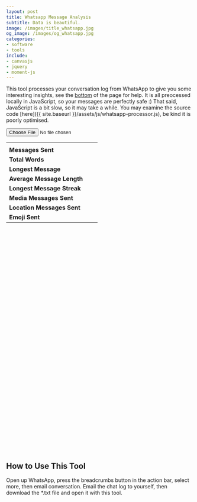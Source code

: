 ```yaml
---
layout: post
title: Whatsapp Message Analysis
subtitle: Data is beautiful.
image: /images/title_whatsapp.jpg
og_image: /images/og_whatsapp.jpg
categories:
- software
- tools
include:
- canvasjs
- jquery
- moment-js
---
```


This tool processes your conversation log from WhatsApp to give you some interesting insights, see the [bottom](#how-to-use-this-tool) of the page for help. It is all preocessed locally in JavaScript, so your messages are perfectly safe :) That said, JavaScript is a bit slow, so it may take a while. You may examine the source code [here]({{ site.baseurl }}/assets/js/whatsapp-processor.js), be kind it is poorly optimised.

<script type="text/javascript" src="{{ site.baseurl }}/assets/js/whatsapp-processor.js"></script>

<input type="file" id="file-input" />

<table>
  <tr>
    <th></th>
    <th id="name1"></th>
    <th id="name2"></th>
  </tr>
  <tr>
    <td><b>Messages Sent</b></td>
    <td id="messages_1" align="center"></td>
    <td id="messages_2" align="center"></td>
  </tr>
  <tr>
    <td><b>Total Words</b></td>
    <td id="words_1" align="center"></td>
    <td id="words_2" align="center"></td>
  </tr>
  <tr>
    <td><b>Longest Message</b></td>
    <td id="longest_1" align="center"></td>
    <td id="longest_2" align="center"></td>
  </tr>
  <tr>
    <td><b>Average Message Length</b></td>
    <td id="average_1" align="center"></td>
    <td id="average_2" align="center"></td>
  </tr>
  <tr>
    <td><b>Longest Message Streak</b></td>
    <td id="streak_1" align="center"></td>
    <td id="streak_2" align="center"></td>
  </tr>
  <tr>
    <td><b>Media Messages Sent</b></td>
    <td id="media_1" align="center"></td>
    <td id="media_2" align="center"></td>
  </tr>
  <tr>
    <td><b>Location Messages Sent</b></td>
    <td id="location_1" align="center"></td>
    <td id="location_2" align="center"></td>
  </tr>
  <tr>
    <td><b>Emoji Sent</b></td>
    <td id="emoji_1" align="center"></td>
    <td id="emoji_2" align="center"></td>
  </tr>
</table>

<div id="weekVis" style="width: 100%; height: 300px;"></div>

<div id="hourVis" style="width: 100%; height: 300px;"></div>

## How to Use This Tool

Open up WhatsApp, press the breadcrumbs button in the action bar, select more, then email conversation. Email the chat log to yourself, then download the *.txt file and open it with this tool.

<script type="text/javascript">
var weekChart = new CanvasJS.Chart("weekVis", {
	animationEnabled: true,
	theme: "light2",
	title:{
		text: "Message Distribution Over Days of the Week"
	},
	axisY: {
		title: "Messages"
	},
	data: [{        
		type: "column", 
		showInLegend: true,
		name: "person1",
		dataPoints: [
			{ y: 0, label: "Monday" },
			{ y: 0,  label: "Tuesday" },
			{ y: 0,  label: "Wednesday" },
			{ y: 0,  label: "Thurday" },
			{ y: 0,  label: "Friday" },
			{ y: 0, label: "Saturday" },
			{ y: 0,  label: "Sunday" }
		]
	},
	{        
		type: "column", 
		showInLegend: true,
		name: "person2",
		dataPoints: [
			{ y: 0, label: "Monday" },
			{ y: 0,  label: "Tuesday" },
			{ y: 0,  label: "Wednesday" },
			{ y: 0,  label: "Thurday" },
			{ y: 0,  label: "Friday" },
			{ y: 0, label: "Saturday" },
			{ y: 0,  label: "Sunday" }
		]
	}]
});
weekChart.render();

var hourChart = new CanvasJS.Chart("hourVis", {
	theme:"light2",
	animationEnabled: true,
	title:{
		text: "Message Distribution Over Hours of the Day"
	},
	axisY :{
		includeZero: false,
		title: "Number of Messages"
	},
	toolTip: {
		shared: "true"
	},
	legend:{
		cursor:"pointer"
	},
	data: [{
		type: "spline",
		showInLegend: true,
		name: "Person1",
		dataPoints: [
			{ label: "0:00", y: 0 },
			{ label: "1:00", y: 0 },
			{ label: "2:00", y: 0 },
			{ label: "3:00", y: 0 },
			{ label: "4:00", y: 0 },
			{ label: "5:00", y: 0 },
			{ label: "6:00", y: 0 },
			{ label: "7:00", y: 0 },
			{ label: "8:00", y: 0 },
			{ label: "9:00", y: 0 },
			{ label: "10:00", y: 0 },
			{ label: "11:00", y: 0 },
			{ label: "12:00", y: 0 },
			{ label: "13:00", y: 0 },
			{ label: "14:00", y: 0 },
			{ label: "15:00", y: 0 },
			{ label: "16:00", y: 0 },
			{ label: "17:00", y: 0 },
			{ label: "18:00", y: 0 },
			{ label: "19:00", y: 0 },
			{ label: "20:00", y: 0 },
			{ label: "21:00", y: 0 },
			{ label: "22:00", y: 0 },
			{ label: "23:00", y: 0 }
		]
	},
	{
		type: "spline", 
		showInLegend: true,
		name: "Person2",
		dataPoints: [
			{ label: "0:00", y: 0 },
			{ label: "1:00", y: 0 },
			{ label: "2:00", y: 0 },
			{ label: "3:00", y: 0 },
			{ label: "4:00", y: 0 },
			{ label: "5:00", y: 0 },
			{ label: "6:00", y: 0 },
			{ label: "7:00", y: 0 },
			{ label: "8:00", y: 0 },
			{ label: "9:00", y: 0 },
			{ label: "10:00", y: 0 },
			{ label: "11:00", y: 0 },
			{ label: "12:00", y: 0 },
			{ label: "13:00", y: 0 },
			{ label: "14:00", y: 0 },
			{ label: "15:00", y: 0 },
			{ label: "16:00", y: 0 },
			{ label: "17:00", y: 0 },
			{ label: "18:00", y: 0 },
			{ label: "19:00", y: 0 },
			{ label: "20:00", y: 0 },
			{ label: "21:00", y: 0 },
			{ label: "22:00", y: 0 },
			{ label: "23:00", y: 0 }
		]
	}]
});
hourChart.render();

function readSingleFile(e) {
  var file = e.target.files[0];
  if (!file) {
    return;
  }
  var reader = new FileReader();
  reader.onload = function(e) {
    var contents = e.target.result;
    processMessagesFile(contents);
  };
  reader.readAsText(file);
}

function processMessagesFile(text) {
	let messages = processMessages(text);
	let frequency = messageFrequency(messages);
	let names = getCorrespondentsNames(frequency);
	let numMessages = messageCount(messages, names[0], names[1]);
	let numWords = wordCount(messages, names[0], names[1]);
	let longestMsg = longestMessage(messages, names[0], names[1]);
	let wpm = wordsPerMessage(numMessages, numWords, names[0], names[1]);
	let longestStreak = messageStreak(messages, names[0], names[1]);
	let numMedia = mediaMessageCount(messages, names[0], names[1]);
	let numLocations = locationMessageCount(messages, names[0], names[1]);
	let numEmoji = emojiCount(messages, names[0], names[1]);
	let weekMessages = messageDayOfWeek(messages, names[0], names[1]);
	let timeMessages = messageTime(messages, names[0], names[1]);

	$('#name1').html(names[0]);
	$('#name2').html(names[1]);
	$('#messages_1').html(numMessages[names[0]]);
	$('#messages_2').html(numMessages[names[1]]);
	$('#words_1').html(numWords[names[0]]);
	$('#words_2').html(numWords[names[1]]);
	$('#longest_1').html(longestMsg[names[0]]);
	$('#longest_2').html(longestMsg[names[1]]);
	$('#average_1').html(+wpm[names[0]].toFixed(2));
	$('#average_2').html(+wpm[names[1]].toFixed(2));
	$('#streak_1').html(longestStreak[names[0]]);
	$('#streak_2').html(longestStreak[names[1]]);
	$('#media_1').html(numMedia[names[0]]);
	$('#media_2').html(numMedia[names[1]]);
	$('#location_1').html(numLocations[names[0]]);
	$('#location_2').html(numLocations[names[1]]);
	$('#emoji_1').html(numEmoji[names[0]]);
	$('#emoji_2').html(numEmoji[names[1]]);
	
	weekChartUpdate(names, weekMessages);
	hourChartUpdate(names, timeMessages);
}

function weekChartUpdate(names, data) {
	for (let i=0; i<2; i++) {
		weekChart.options.data[i].name = names[i];
		weekChart.options.data[i].dataPoints[0].y = data[names[i]].monday;
		weekChart.options.data[i].dataPoints[1].y = data[names[i]].tuesday;
		weekChart.options.data[i].dataPoints[2].y = data[names[i]].wednesday;
		weekChart.options.data[i].dataPoints[3].y = data[names[i]].thursday;
		weekChart.options.data[i].dataPoints[4].y = data[names[i]].friday;
		weekChart.options.data[i].dataPoints[5].y = data[names[i]].saturday;
		weekChart.options.data[i].dataPoints[6].y = data[names[i]].sunday;
	}
	weekChart.render();
}

function hourChartUpdate(names, data) {
	for (let i=0; i<2; i++) {
		hourChart.options.data[i].name = names[i];
		for (let j=0; j<24; j++) {
			hourChart.options.data[i].dataPoints[j].y = data[names[i]][j*4] + data[names[i]][j*4+1] + data[names[i]][j*4+2] + data[names[i]][j*4+3];
		}
	}
	hourChart.render();
}

document.getElementById('file-input').addEventListener('change', readSingleFile, false);
</script>